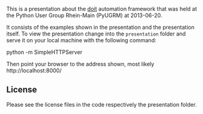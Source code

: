 This is a presentation about the [doit](http://pydoit.org) automation framework that was held at the Python User Group Rhein-Main (PyUGRM) at 2013-06-20.

It consists of the examples shown in the presentation and the presentation itself.
To view the presentation change into the `presentation` folder and serve it on your local machine with the following command:

  python -m SimpleHTTPServer

Then point your browser to the address shown, most likely http://localhost:8000/

## License

Please see the license files in the code respectively the presentation folder.
